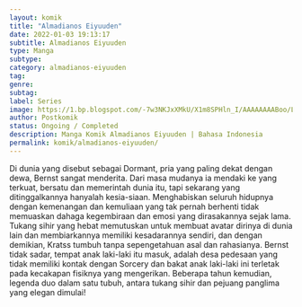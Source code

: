 ```yaml
---
layout: komik
title: "Almadianos Eiyuuden"
date: 2022-01-03 19:13:17
subtitle: Almadianos Eiyuuden
type: Manga
subtype: 
category: almadianos-eiyuuden
tag: 
genre: 
subtag: 
label: Series
image: https://1.bp.blogspot.com/-7w3NKJxXMkU/X1m8SPHln_I/AAAAAAAABoo/LaD1aDlOcUwJDQHAef39BWdblo3Um7OWACLcBGAsYHQ/s72-c/1550745079-i273134.png
author: Postkomik
status: Ongoing / Completed
description: Manga Komik Almadianos Eiyuuden | Bahasa Indonesia
permalink: komik/almadianos-eiyuuden/
---
```


Di dunia yang disebut sebagai Dormant, pria yang paling dekat dengan dewa, Bernst sangat menderita. Dari masa mudanya ia mendaki ke yang terkuat, bersatu dan memerintah dunia itu, tapi sekarang yang ditinggalkannya hanyalah kesia-siaan. Menghabiskan seluruh hidupnya dengan kemenangan dan kemuliaan yang tak pernah berhenti tidak memuaskan dahaga kegembiraan dan emosi yang dirasakannya sejak lama. Tukang sihir yang hebat memutuskan untuk membuat avatar dirinya di dunia lain dan membiarkannya memiliki kesadarannya sendiri, dan dengan demikian, Kratss tumbuh tanpa sepengetahuan asal dan rahasianya. Bernst tidak sadar, tempat anak laki-laki itu masuk, adalah desa pedesaan yang tidak memiliki kontak dengan Sorcery dan bakat anak laki-laki ini terletak pada kecakapan fisiknya yang mengerikan. Beberapa tahun kemudian, legenda duo dalam satu tubuh, antara tukang sihir dan pejuang panglima yang elegan dimulai!
